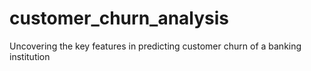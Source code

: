 # customer_churn_analysis
Uncovering the key features in predicting customer churn of a banking institution
